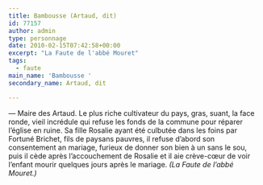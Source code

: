 ```yaml
---
title: Bambousse (Artaud, dit)
id: 77157
author: admin
type: personnage
date: 2010-02-15T07:42:58+00:00
excerpt: "La Faute de l'abbé Mouret"
tags:
  - faute
main_name: 'Bambousse '
secondary_name: Artaud, dit

---
```

_—_ Maire des Artaud. Le plus riche cultivateur du pays, gras, suant, la face ronde, vieil incrédule qui refuse les fonds de la commune pour réparer l&rsquo;église en ruine. Sa fille Rosalie ayant été culbutée dans les foins par Fortuné Brichet, fils de paysans pauvres, il refuse d&rsquo;abord son consentement an mariage, furieux de donner son bien à un sans le sou, puis il cède après l&rsquo;accouchement de Rosalie et il aie crève-cœur de voir l&rsquo;enfant mourir quelques jours après le mariage. _(La Faute de l&rsquo;abbé Mouret.)_